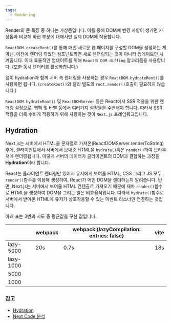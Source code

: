 ```yaml
---
tags:
  - Rendering
---
```


Render의 큰 특징 중 하나는 가상돔입니다. 이를 통해 DOM에 변경 사항이 생기면 가상돔과 비교해 바뀐 부분에 대해서만 실제 DOM에 적용합니다.

`ReactDOM.createRoot()`를 통해 매번 새로운 웹 페이지를 구성할 DOM을 생성하는 게 아닌, 이전에 렌더링 되었던 컴포넌트라면 새로 렌더링되는 것이 아니라 업데이트만 시켜줍니다. 이때 효율적인 업데이트를 위해 `React의 DOM diffing` 알고리즘을 사용합니다. (또한 동시 렌더러를 활성화합니다.)

앱이 hydration과 함께 서버 측 렌더링을 사용하는 경우 `ReactDOM.hydrateRoot()`를 사용하면 됩니다. (`createRoot()`와 달리 별도의 `root.render()`호출이 필요하지 않습니다.)

`ReactDOM.hydrateRoot()` 및 `ReactDOMServer` 등은 React에서 SSR 적용을 위한 렌더링 설정으로, 웹팩 및 바벨 등에서 여러가지 설정들을 수반해야 합니다. 따라서 SSR 적용을 더욱 수비게 적용하기 위해 사용하는 것이 `Next.js` 프레임워크입니다.

## Hydration
Next.js는 서버에서 HTML을 문자열로 가져온(ReactDOMServer.renderToString) 후에, 클라이언트에서 서버에서 보내준 HTML을 `hydrate()`혹은 `render()`하여 브라우저에 렌더링됩니다. 이렇게 서버의 데이터가 클라이언트의 DOM과 결합하는 과정을 **Hydration**이라 합니다.

React는 클라이언트 렌더링만 있어서 유저에게 보여줄 HTML, CSS 그리고 JS 모두 `render()`함수를 이용해 생성하여, React가 어떤 DOM을 렌더하는지 알려줍니다.
반면, Next.js는 서버에서 보여줄 HTML 컨텐츨르 가져오기 때문에 재차 `render()`함수로 HTML을 생성하여 DOM을 그리는 일은 비효율적입니다. 따라서 `hydrate()`함수로 서버에서 받아온 HTML에 유저가 상호작용할 수 있는 이벤트 리스너만 연결하는 것입니다.

아래 표는 3번의 시도 중 평균값을 구한 값입니다.

|           | webpack | webpack:{lazyCompilation: entries: false} | vite |
|:--------- | ------- | ----------------------------------------- | ---- |
| lazy-5000 | 20s     | 0.7s                                      | 18s  |
| lazy-1000 |         |                                           |      |
| 5000      |         |                                           |      |
| 1000      |         |                                           |      |

### 참고
- [Hydration](https://velog.io/@pjh1011409/React-Query-HydrationSSR)
- [Next Code 분석](https://www.howdy-mj.me/next/hydrate)